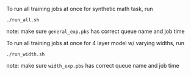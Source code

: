 To run all training jobs at once for synthetic math task, run

```
./run_all.sh
```

note: make sure `general_exp.pbs` has correct queue name and job time

To run all training jobs at once for 4 layer model w/ varying widths, run

```
./run_width.sh
```

note: make sure `width_exp.pbs` has correct queue name and job time
